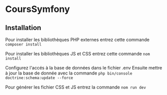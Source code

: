 # CoursSymfony

## Installation
Pour installer les bibliothèques PHP externes entrez cette commande 
``` composer install ```

Pour installer les bibliothèques JS et CSS entrez cette commande
``` nom install ```

Configurez l'accés à la base de données dans le fichier .env
Ensuite mettre à jour la base de donnée avec la commande
```php bin/console doctrine:schema:update --force```

Pour générer les fichier CSS et JS entrez la commande
```nom run dev```
